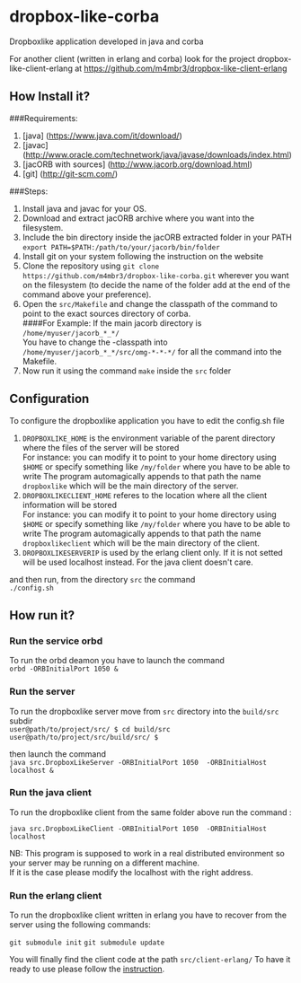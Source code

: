 dropbox-like-corba
==========================

Dropboxlike application developed in java and corba


For another client  (written in erlang and corba) look for the project dropbox-like-client-erlang
at https://github.com/m4mbr3/dropbox-like-client-erlang



How Install it?
---------------------------
###Requirements:

1. [java] (https://www.java.com/it/download/)
2. [javac] (http://www.oracle.com/technetwork/java/javase/downloads/index.html)
3. [jacORB with sources] (http://www.jacorb.org/download.html)
4. [git] (http://git-scm.com/)

###Steps:

1. Install java and javac for your OS.
2. Download and extract jacORB archive where you want into the filesystem.
3. Include the bin directory inside the jacORB extracted folder in your PATH
    `export PATH=$PATH:/path/to/your/jacorb/bin/folder`
4. Install git on your system following the instruction on the website
5. Clone the repository using
    `git clone https://github.com/m4mbr3/dropbox-like-corba.git`
wherever you want on the filesystem (to decide the name of the folder add at the end of the command above your preference).
6. Open the `src/Makefile` and change the classpath of the command to point to the exact sources directory of corba.  
####For Example:
    If the main jacorb directory is  `/home/myuser/jacorb_*_*/`  
    You have to change the -classpath into `/home/myuser/jacorb_*_*/src/omg-*-*-*/` for all the command into the Makefile.
7. Now run it using the command `make` inside the `src` folder

Configuration
-------------------------
To configure the dropboxlike application you have to edit the config.sh file  

1. `DROPBOXLIKE_HOME` is the environment variable of the parent directory where the files of the server will be stored  
For instance: you can modify it to point to your home directory using `$HOME` or specify something like `/my/folder` where you have to be able to write
The program automagically appends to that path the name `dropboxlike` which will be the main directory of the server.
2. `DROPBOXLIKECLIENT_HOME` referes to the location where all the client information will be stored  
For instance: you can modify it to point to your home directory using `$HOME` or specify something like `/my/folder` where you have to be able to write
The program automagically appends to that path the name `dropboxlikeclient` which will be the main directory of the client.
3. `DROPBOXLIKESERVERIP` is used by the erlang client only. If it is not setted will be used localhost instead. For the java client doesn't care.

and then run, from the directory `src` the command  
`./config.sh`

How run it?
-------------------------

### Run the service orbd

To run the orbd deamon you have to launch the command  
    `orbd -ORBInitialPort 1050 &`

### Run the server

To run the dropboxlike server move from `src` directory  into the `build/src` subdir  
`user@path/to/project/src/ $ cd build/src`  
`user@path/to/project/src/build/src/ $`  

then launch the command  
    `java src.DropboxLikeServer -ORBInitialPort 1050  -ORBInitialHost localhost &`

### Run the java client

To run the dropboxlike client from the same folder above run the command :

`java src.DropboxLikeClient -ORBInitialPort 1050  -ORBInitialHost localhost`

NB: This program is supposed to work in a real distributed environment so your server may be running on a different machine.  
If it is the case please modify the localhost with the right address.


### Run the erlang client

To run the dropboxlike client written in erlang you have to recover from the server using the following commands:  

`git submodule init`
`git submodule update`

You will finally find the client code at the path `src/client-erlang/`
To have it ready to use please follow the [instruction](https://github.com/m4mbr3/dropbox-like-client-erlang).
